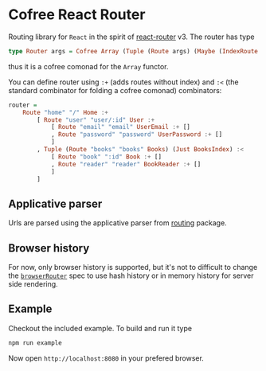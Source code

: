 # Cofree React Router

Routing library for `React` in the spirit of
[react-router](https://github.com/ReactTraining/react-router) v3.
The router has type
```purescript
type Router args = Cofree Array (Tuple (Route args) (Maybe (IndexRoute args)))
```
thus it is a cofree comonad for the `Array` functor.

You can define router using `:+` (adds routes without index) and `:<` (the
standard combinator for folding a cofree comonad) combinators:
```purescript
router =
    Route "home" "/" Home :+
        [ Route "user" "user/:id" User :+
            [ Route "email" "email" UserEmail :+ []
            , Route "password" "password" UserPassword :+ []
            ]
        , Tuple (Route "books" "books" Books) (Just BooksIndex) :<
            [ Route "book" ":id" Book :+ []
            , Route "reader" "reader" BookReader :+ []
            ]
        ]
```

## Applicative parser
Urls are parsed using the applicative parser from
[routing](https://pursuit.purescript.org/packages/purescript-routing) package.

## Browser history
For now, only browser history is supported, but it's not to difficult to change
the
[`browserRouter`](https://github.com/coot/purescript-cofree-react-router/blob/master/src/React/Router/Components.purs#L52)
spec to use hash history or in memory history for server side rendering.

## Example
Checkout the included example. To build and run it type
```bash
npm run example
```
Now open `http://localhost:8080` in your prefered browser.
